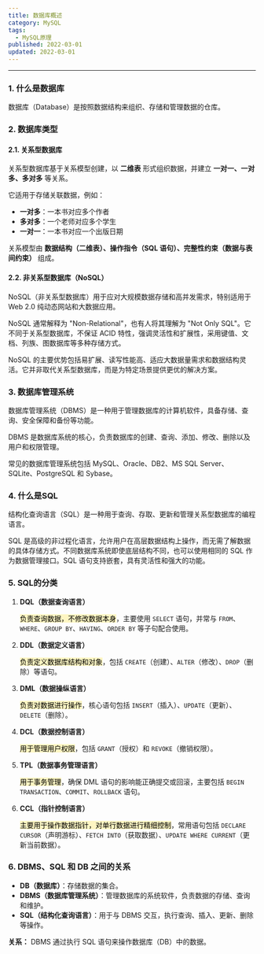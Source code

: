```yaml
---
title: 数据库概述
category: MySQL
tags:
  - MySQL原理
published: 2022-03-01
updated: 2022-03-01
---
```


---
### 1. 什么是数据库

数据库（Database）是按照数据结构来组织、存储和管理数据的仓库。

### 2. 数据库类型
#### 2.1. 关系型数据库

关系型数据库基于关系模型创建，以 **二维表** 形式组织数据，并建立 **一对一、一对多、多对多** 等关系。

它适用于存储关联数据，例如：

+ **一对多**：一本书对应多个作者
+ **多对多**：一个老师对应多个学生
+ **一对一**：一本书对应一个出版日期

关系模型由 **数据结构（二维表）、操作指令（SQL 语句）、完整性约束（数据与表间约束）** 组成。

#### 2.2. 非关系型数据库（NoSQL）

NoSQL（非关系型数据库）用于应对大规模数据存储和高并发需求，特别适用于 Web 2.0 纯动态网站和大数据应用。

NoSQL 通常解释为 "Non-Relational"，也有人将其理解为 "Not Only SQL"。它不同于关系型数据库，不保证 ACID 特性，强调灵活性和扩展性，采用键值、文档、列族、图数据库等多种存储方式。

NoSQL 的主要优势包括易扩展、读写性能高、适应大数据量需求和数据结构灵活。它并非取代关系型数据库，而是为特定场景提供更优的解决方案。

### 3. 数据库管理系统

数据库管理系统（DBMS）是一种用于管理数据库的计算机软件，具备存储、查询、安全保障和备份等功能。

DBMS 是数据库系统的核心，负责数据库的创建、查询、添加、修改、删除以及用户和权限管理。

常见的数据库管理系统包括 MySQL、Oracle、DB2、MS SQL Server、SQLite、PostgreSQL 和 Sybase。

### 4. 什么是SQL

结构化查询语言（SQL）是一种用于查询、存取、更新和管理关系型数据库的编程语言。

SQL 是高级的非过程化语言，允许用户在高层数据结构上操作，而无需了解数据的具体存储方式。不同数据库系统即使底层结构不同，也可以使用相同的 SQL 作为数据管理接口。SQL 语句支持嵌套，具有灵活性和强大的功能。

### 5. SQL的分类

1. **DQL（数据查询语言）**
	
	<mark style="background: #FFF3A3A6;">负责查询数据，不修改数据本身</mark>，主要使用 `SELECT` 语句，并常与 `FROM`、`WHERE`、`GROUP BY`、`HAVING`、`ORDER BY` 等子句配合使用。


2. **DDL（数据定义语言）**
	
	<mark style="background: #FFF3A3A6;">负责定义数据库结构和对象</mark>，包括 `CREATE`（创建）、`ALTER`（修改）、`DROP`（删除）等语句。


3. **DML（数据操纵语言）**
	
	<mark style="background: #FFF3A3A6;">负责对数据进行操作</mark>，核心语句包括 `INSERT`（插入）、`UPDATE`（更新）、`DELETE`（删除）。

4. **DCL（数据控制语言）**
	
	<mark style="background: #FFF3A3A6;">用于管理用户权限</mark>，包括 `GRANT`（授权）和 `REVOKE`（撤销权限）。


5. **TPL（数据事务管理语言）**
	
	<mark style="background: #FFF3A3A6;">用于事务管理</mark>，确保 DML 语句的影响能正确提交或回滚，主要包括 `BEGIN TRANSACTION`、`COMMIT`、`ROLLBACK` 语句。


6. **CCL（指针控制语言）**
	
	<mark style="background: #FFF3A3A6;">主要用于操作数据指针，对单行数据进行精细控制</mark>，常用语句包括 `DECLARE CURSOR`（声明游标）、`FETCH INTO`（获取数据）、`UPDATE WHERE CURRENT`（更新当前数据）。

### 6. DBMS、SQL 和 DB 之间的关系

+ **DB（数据库）**：存储数据的集合。
+ **DBMS（数据库管理系统）**：管理数据库的系统软件，负责数据的存储、查询和维护。
+ **SQL（结构化查询语言）**：用于与 DBMS 交互，执行查询、插入、更新、删除等操作。
  
**关系：** DBMS 通过执行 SQL 语句来操作数据库（DB）中的数据。

